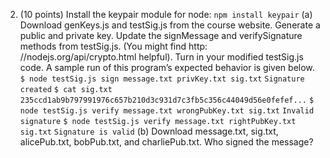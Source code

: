 2. (10 points) Install the keypair module for node:
  `npm install keypair`
(a) Download genKeys.js and testSig.js from the course website. Generate a public and private key.
Update the signMessage and verifySignature methods from testSig.js. (You might find http:
//nodejs.org/api/crypto.html helpful). Turn in your modified testSig.js code. A sample run of
this program’s expected behavior is given below.
  `$ node testSig.js sign message.txt privKey.txt sig.txt`
  `Signature created`
  `$ cat sig.txt`
  `235ccd1ab9b797991976c657b210d3c931d7c3fb5c356c44049d56e0fefef...`
  `$ node testSig.js verify message.txt wrongPubKey.txt sig.txt`
  `Invalid signature`
  `$ node testSig.js verify message.txt rightPubKey.txt sig.txt`
  `Signature is valid`
(b) Download message.txt, sig.txt, alicePub.txt, bobPub.txt, and charliePub.txt.
Who signed the message?